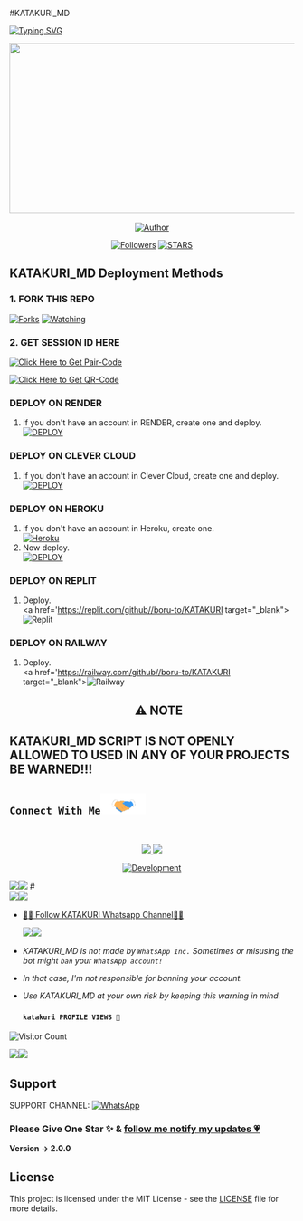 #KATAKURI_MD
  
<a href="https://git.io/typing-svg"><img src="https://readme-typing-svg.demolab.com?font=Black+Ops+One&size=50&pause=1000&color=1BAFBAFF&center=true&width=910&height=100&lines=THANKS FOR ARISING +KATAKURI_MD;MULTI+DEVICE+WHATSAPP+BOT;ARISED+BY+KATAKURI." alt="Typing SVG" /></a>
  </p>
  <img src="https://imgur.com/a/8wGTVoo"
    <img alt="" width="700" height="300" src="">
<p align="center">
<p align="center">
<a href="https://github.com/boru-to/KATAKURI"><img title="Author" src="https://img.shields.io/badge/KATAKURI-black?style=for-the-badge&logo=github"></a>
<p/>
<p align="center">
<a href="https://github.com/boru-to?tab=followers"><img title="Followers" src="https://img.shields.io/github/followers/franceking1?label=Followers&style=social"></a>
<a href="https://github.com/boru-to/KATAKURI/stargazers/"><img title="STARS" src="https://img.shields.io/github/stars/boru-to/KATAKURI?&style=social"></a>
 
## KATAKURI_MD Deployment Methods

### 1. FORK THIS REPO

<a href="https://github.com/boru-to/KATAKURI/network/members"><img title="Forks" src="https://img.shields.io/github/forks/boru-to/KATAKURI?style=social"></a>
<a href="https://github.com/boru-to/KATAKURI/watchers"><img title="Watching" src="https://img.shields.io/github/watchers/boru-to/KATAKURI?label=Watching&style=social"></a>

### 2. GET SESSION ID HERE
 
<a href="https://apppp-4a1971b28792.herokuapp.com/pair"><img src="https://img.shields.io/badge/PAIR_CODE-blue" alt="Click Here to Get Pair-Code" width="110"></a>   

<a href="https://arthur-scanner.onrender.com/qr"><img src="https://img.shields.io/badge/QR CODE-green" alt="Click Here to Get QR-Code" width="90"></a>


### DEPLOY ON RENDER

1. If you don't have an account in RENDER, create one and deploy.
    <br>
    <a href='https://dashboard.render.com/select-repo?type=web' target="_blank"><img alt='DEPLOY' src='https://img.shields.io/badge/-DEPLOY-black?style=for-the-badge&logo=render&logoColor=white'/></a>


### DEPLOY ON CLEVER CLOUD

1. If you don't have an account in Clever Cloud, create one and deploy.
    <br>
    <a href='https://api.clever-cloud.com/v2/sessions/signup?subscription_source=cta-home-signup' target="_blank"><img alt='DEPLOY' src='https://img.shields.io/badge/-DEPLOY-orange?style=for-the-badge&logo=clever-cloud&logoColor=white'/></a>

### DEPLOY ON HEROKU

1. If you don't have an account in Heroku, create one.
    <br>
    <a href='https://signup.heroku.com/' target="_blank"><img alt='Heroku' src='https://img.shields.io/badge/-Create-purple?style=for-the-badge&logo=heroku&logoColor=white'/></a>
2. Now deploy.
    <br>
    <a href='https://dashboard.heroku.com/new?template=https://github.com/boru-to/KATAKURI' target="_blank"><img alt='DEPLOY' src='https://img.shields.io/badge/-DEPLOY-purple?style=for-the-badge&logo=heroku&logoColor=white'/></a>
### DEPLOY ON REPLIT
1. Deploy.
    <br>
    <a href='https://replit.com/github//boru-to/KATAKURI target="_blank"><img alt='Replit' src='https://img.shields.io/badge/-Deploy-red?style=for-the-badge&logo=replit&logoColor=white'/></a>
### DEPLOY ON RAILWAY
1. Deploy.
    <br>
    <a href='https://railway.com/github//boru-to/KATAKURI target="_blank"><img alt='Railway' src='https://img.shields.io/badge/-Deploy-green?style=for-the-badge&logo=railway&logoColor=white'/></a>

    <h2 align="center"> ⚠️ NOTE  </h2>
## KATAKURI_MD SCRIPT IS NOT OPENLY ALLOWED TO USED IN ANY OF YOUR PROJECTS BE WARNED!!! 

## ```Connect With Me```<img src="https://github.com/0xAbdulKhalid/0xAbdulKhalid/raw/main/assets/mdImages/handshake.gif" width ="80"></h1> 
 <br> 
<p align="center">
<a href="https://wa.me/27747815326"><img src="https://img.shields.io/badge/Contact katakuri-25D366?style=for-the-badge&logo=whatsapp&logoColor=white" />
<a href="https://whatsapp.com/channel/0029Vaf5x0eHFxP7JvSRRn1g"><img src="https://img.shields.io/badge/Join Official Channel-25D366?style=for-the-badge&logo=whatsapp&logoColor=white" />
<p align="center">
<img alt="Development" width="250" src="https://media2.giphy.com/media/W9tBvzTXkQopi/giphy.gif?cid=6c09b952xu6syi1fyqfyc04wcfk0qvqe8fd7sop136zxfjyn&ep=v1_internal_gif_by_id&rid=giphy.gif&ct=g" /> </p>
<a><img src='https://i.imgur.com/LyHic3i.gif'/></a><a><img src='https://i.imgur.com/LyHic3i.gif'/></a>
# 

<br>
<a><img src='https://i.imgur.com/LyHic3i.gif'/></a><a><img src='https://i.imgur.com/LyHic3i.gif'/></a>

* [🧑‍💻 Follow KATAKURI Whatsapp Channel🧑‍💻](https://whatsapp.com/channel/0029Vaf5x0eHFxP7JvSRRn1g)

  <a><img src='https://i.imgur.com/LyHic3i.gif'/></a><a><img src='https://i.imgur.com/LyHic3i.gif'/></a>
  

- *KATAKURI_MD is not made by `WhatsApp Inc.` Sometimes or misusing the bot might `ban` your `WhatsApp account!`*
- *In that case, I'm not responsible for banning your account.*
- *Use KATAKURI_MD at your own risk by keeping this warning in mind.*
  
  #### ```katakuri PROFILE VIEWS 🧚```
![Visitor Count](https://profile-counter.glitch.me/boru-to/count.svg)

<a><img src='https://i.imgur.com/LyHic3i.gif'/></a><a><img src='https://i.imgur.com/LyHic3i.gif'/></a>


## Support

SUPPORT CHANNEL: <a href="[https://whatsapp.com/channel/0029Vaf5x0eHFxP7JvSRRn1g)"><img alt="WhatsApp" src="https://img.shields.io/badge/WhatsApp-25D366?style=for-the-badge&logo=whatsapp&logoColor=white"/></a>


### Please Give One Star ✨ & [follow me notify my updates 💗](https://github.com/boru-to)
<b>Version -> 2.0.0</b>

## License
This project is licensed under the MIT License - see the [LICENSE](LICENSE) file for more details.
 
 
